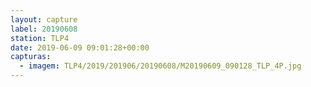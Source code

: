 ```yaml
---
layout: capture
label: 20190608
station: TLP4
date: 2019-06-09 09:01:28+00:00
capturas:
  - imagem: TLP4/2019/201906/20190608/M20190609_090128_TLP_4P.jpg
---
```

